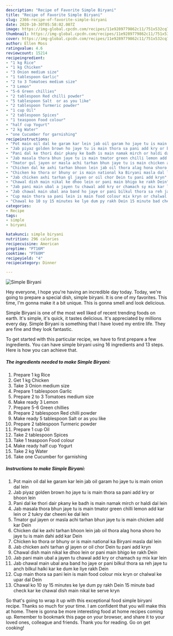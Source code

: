 ```yaml
---
description: "Recipe of Favorite Simple Biryani"
title: "Recipe of Favorite Simple Biryani"
slug: 2366-recipe-of-favorite-simple-biryani
date: 2020-10-30T05:58:02.007Z
image: https://img-global.cpcdn.com/recipes/11e9289779862c11/751x532cq70/simple-biryani-recipe-main-photo.jpg
thumbnail: https://img-global.cpcdn.com/recipes/11e9289779862c11/751x532cq70/simple-biryani-recipe-main-photo.jpg
cover: https://img-global.cpcdn.com/recipes/11e9289779862c11/751x532cq70/simple-biryani-recipe-main-photo.jpg
author: Ellen Moss
ratingvalue: 4.6
reviewcount: 15214
recipeingredient:
- "1 kg Rice"
- "1 kg Chicken"
- "3 Onion medium size"
- "1 tablespoon Garlic"
- "2 to 3 Tomatoes medium size"
- "3 Lemon"
- "5-6 Green chillies"
- "2 tablespoon Red chilli powder"
- "5 tablespoon Salt  or as you like"
- "2 tablespoon Turmeric powder"
- "1 cup Oil"
- "2 tablespoon Spices"
- "1 teaspoon Food colour"
- "half cup Yogurt"
- "2 kg Water"
- "one Cucumber for garnishing"
recipeinstructions:
- "Pot main oil dal ke garam kar lein jab oil garam ho jaye tu is main onion dal lein"
- "Jab piyaz golden brown ho jaye tu is main thora sa pani add kry or bhoon lein"
- "Pani dal ke thori dair pkany ke badh is main namak mirch or haldi dal lein"
- "Jab masala thora bhun jaye tu is main tmator green chilli lemon add kar lein or 2 tukry dar cheeni ke dal lein"
- "Tmator gul jayen or masla achi tarhan bhun jaye tu is main chicken add kar Dein"
- "Chicken dal ke axhi tarhan bhoon lein jab oil thora alag hona shoro ho jaye tu is main dahi add kar Dein"
- "Chicken ko thora or bhuny or is main national ka Biryani masla dal lein"
- "Jab chicken axhi tarhan gl jayen or oil chor Dein tu pani add kryn"
- "Chawal dish main nikal ke dhoo lein or pani main bhigo ke rakh Dein"
- "Jab pani main ubal a jayen tu chawal add kry or chamach sy mix kar lein"
- "Jab chawal main ubal ana band ho jaye or pani bilkul thora sa reh jaye tu anch bilkul halki kar ke dum ke liye rakh Dein"
- "Cup main thora sa pani lein is main food colour mix kryn or chalwal ke upar dal Dein"
- "Chawal ko 10 sy 15 minutes ke lye dum py rakh Dein 15 minute bad check kar ke chawal dish main nikal ke serve kryn"
categories:
- Recipe
tags:
- simple
- biryani

katakunci: simple biryani 
nutrition: 296 calories
recipecuisine: American
preptime: "PT16M"
cooktime: "PT60M"
recipeyield: "4"
recipecategory: Dinner

---
```



![Simple Biryani](https://img-global.cpcdn.com/recipes/11e9289779862c11/751x532cq70/simple-biryani-recipe-main-photo.jpg)

Hey everyone, I hope you're having an incredible day today. Today, we're going to prepare a special dish, simple biryani. It is one of my favorites. This time, I'm gonna make it a bit unique. This is gonna smell and look delicious.



Simple Biryani is one of the most well liked of recent trending foods on earth. It's simple, it's quick, it tastes delicious. It's appreciated by millions every day. Simple Biryani is something that I have loved my entire life. They are fine and they look fantastic.


To get started with this particular recipe, we have to first prepare a few ingredients. You can have simple biryani using 16 ingredients and 13 steps. Here is how you can achieve that.

<!--inarticleads1-->

##### The ingredients needed to make Simple Biryani:

1. Prepare 1 kg Rice
1. Get 1 kg Chicken
1. Take 3 Onion medium size
1. Prepare 1 tablespoon Garlic
1. Prepare 2 to 3 Tomatoes medium size
1. Make ready 3 Lemon
1. Prepare 5-6 Green chillies
1. Prepare 2 tablespoon Red chilli powder
1. Make ready 5 tablespoon Salt  or as you like
1. Prepare 2 tablespoon Turmeric powder
1. Prepare 1 cup Oil
1. Take 2 tablespoon Spices
1. Take 1 teaspoon Food colour
1. Make ready half cup Yogurt
1. Take 2 kg Water
1. Take one Cucumber for garnishing




<!--inarticleads2-->

##### Instructions to make Simple Biryani:

1. Pot main oil dal ke garam kar lein jab oil garam ho jaye tu is main onion dal lein
1. Jab piyaz golden brown ho jaye tu is main thora sa pani add kry or bhoon lein
1. Pani dal ke thori dair pkany ke badh is main namak mirch or haldi dal lein
1. Jab masala thora bhun jaye tu is main tmator green chilli lemon add kar lein or 2 tukry dar cheeni ke dal lein
1. Tmator gul jayen or masla achi tarhan bhun jaye tu is main chicken add kar Dein
1. Chicken dal ke axhi tarhan bhoon lein jab oil thora alag hona shoro ho jaye tu is main dahi add kar Dein
1. Chicken ko thora or bhuny or is main national ka Biryani masla dal lein
1. Jab chicken axhi tarhan gl jayen or oil chor Dein tu pani add kryn
1. Chawal dish main nikal ke dhoo lein or pani main bhigo ke rakh Dein
1. Jab pani main ubal a jayen tu chawal add kry or chamach sy mix kar lein
1. Jab chawal main ubal ana band ho jaye or pani bilkul thora sa reh jaye tu anch bilkul halki kar ke dum ke liye rakh Dein
1. Cup main thora sa pani lein is main food colour mix kryn or chalwal ke upar dal Dein
1. Chawal ko 10 sy 15 minutes ke lye dum py rakh Dein 15 minute bad check kar ke chawal dish main nikal ke serve kryn




So that's going to wrap it up with this exceptional food simple biryani recipe. Thanks so much for your time. I am confident that you will make this at home. There is gonna be more interesting food at home recipes coming up. Remember to bookmark this page on your browser, and share it to your loved ones, colleague and friends. Thank you for reading. Go on get cooking!
